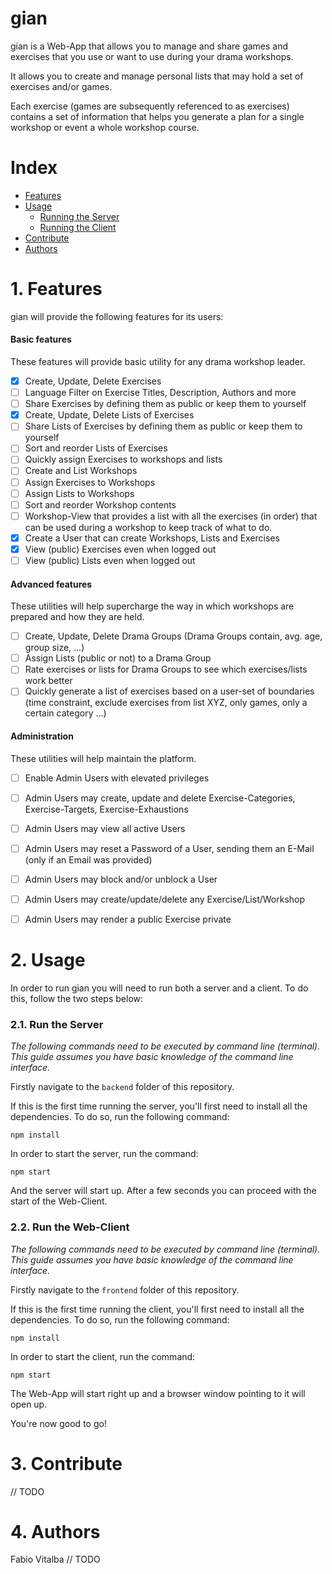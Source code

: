 # gian
gian is a Web-App that allows you to manage and share games and exercises that you use or want to use during your drama workshops.

It allows you to create and manage personal lists that may hold a set of exercises and/or games.

Each exercise (games are subsequently referenced to as exercises) contains a set of information that helps you generate a plan for a single workshop or event a whole workshop course.


# Index
- [Features](#1-features)
- [Usage](#2-usage)
  - [Running the Server](#21-run-the-server)
  - [Running the Client](#22-run-the-web-client)
- [Contribute](#3-contribute)
- [Authors](#4-authors)

# 1. Features
gian will provide the following features for its users:

#### Basic features
These features will provide basic utility for any drama workshop leader.
- [X] Create, Update, Delete Exercises
- [ ] Language Filter on Exercise Titles, Description, Authors and more
- [ ] Share Exercises by defining them as public or keep them to yourself
- [X] Create, Update, Delete Lists of Exercises
- [ ] Share Lists of Exercises by defining them as public or keep them to yourself
- [ ] Sort and reorder Lists of Exercises
- [ ] Quickly assign Exercises to workshops and lists
- [ ] Create and List Workshops
- [ ] Assign Exercises to Workshops
- [ ] Assign Lists to Workshops
- [ ] Sort and reorder Workshop contents
- [ ] Workshop-View that provides a list with all the exercises (in order) that can be used during a workshop to keep track of what to do.
- [X] Create a User that can create Workshops, Lists and Exercises
- [X] View (public) Exercises even when logged out
- [ ] View (public) Lists even when logged out

#### Advanced features
These utilities will help supercharge the way in which workshops are prepared and how they are held.
- [ ] Create, Update, Delete Drama Groups (Drama Groups contain, avg. age, group size, ...)
- [ ] Assign Lists (public or not) to a Drama Group
- [ ] Rate exercises or lists for Drama Groups to see which exercises/lists work better
- [ ] Quickly generate a list of exercises based on a user-set of boundaries (time constraint, exclude exercises from list XYZ, only games, only a certain category ...)

#### Administration
These utilities will help maintain the platform.
- [ ] Enable Admin Users with elevated privileges
- [ ] Admin Users may create, update and delete Exercise-Categories, Exercise-Targets, Exercise-Exhaustions
- [ ] Admin Users may view all active Users
- [ ] Admin Users may reset a Password of a User, sending them an E-Mail (only if an Email was provided)
- [ ] Admin Users may block and/or unblock a User
- [ ] Admin Users may create/update/delete any Exercise/List/Workshop
- [ ] Admin Users may render a public Exercise private


# 2. Usage
In order to run gian you will need to run both a server and a client.
To do this, follow the two steps below:
### 2.1. Run the Server
*The following commands need to be executed by command line (terminal). This guide assumes you have basic knowledge of the command line interface.*

Firstly navigate to the `backend` folder of this repository.

If this is the first time running the server, you'll first need to install all the dependencies. To do so, run the following command:
```
npm install
```

In order to start the server, run the command:
```
npm start
```
And the server will start up. After a few seconds you can proceed with the start of the Web-Client.

### 2.2. Run the Web-Client
*The following commands need to be executed by command line (terminal). This guide assumes you have basic knowledge of the command line interface.*

Firstly navigate to the `frontend` folder of this repository.

If this is the first time running the client, you'll first need to install all the dependencies. To do so, run the following command:
```
npm install
```

In order to start the client, run the command:
```
npm start
```
The Web-App will start right up and a browser window pointing to it will open up.

You're now good to go!

# 3. Contribute
// TODO

# 4. Authors
Fabio Vitalba
// TODO
